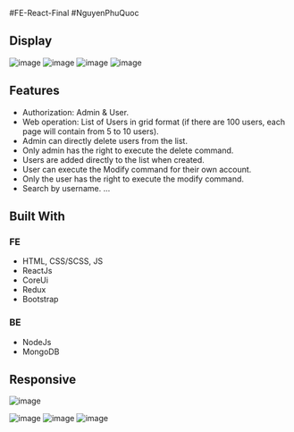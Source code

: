 #FE-React-Final
#NguyenPhuQuoc
## Display
![image](https://user-images.githubusercontent.com/101201594/229015671-7bdd187c-859b-4fe8-8654-2abb35bb6e90.png)
![image](https://user-images.githubusercontent.com/101201594/229015733-28d58511-4d3e-4e0e-910f-d668bb08b0cf.png)
![image](https://user-images.githubusercontent.com/101201594/229015782-8209ab0c-e64b-499d-bc3e-af9ca9ad135f.png)
![image](https://user-images.githubusercontent.com/101201594/229015810-bad54f10-9ef8-4d10-9cb9-145d0ff95a62.png)
## Features
+ Authorization: Admin & User.
+ Web operation: List of Users in grid format (if there are 100 users, each page will contain from 5 to 10 users).
+ Admin can directly delete users from the list.
+ Only admin has the right to execute the delete command.
+ Users are added directly to the list when created.
+ User can execute the Modify command for their own account.
+ Only the user has the right to execute the modify command.
+ Search by username.
...
## Built With
### FE
+ HTML, CSS/SCSS, JS
+ ReactJs
+ CoreUi
+ Redux
+ Bootstrap
### BE
+ NodeJs
+ MongoDB
## Responsive
![image](https://user-images.githubusercontent.com/101201594/229027324-50070d04-97ac-433e-8fa4-197752c77820.png)

![image](https://user-images.githubusercontent.com/101201594/229027115-b260abc5-85b1-45e6-9ecd-e2c36bbef6b4.png)
![image](https://user-images.githubusercontent.com/101201594/229027243-759c1823-536f-4b10-9315-9e23f9a6e627.png)
![image](https://user-images.githubusercontent.com/101201594/229027278-99d5fbc1-d134-42a1-af99-e0b361f5690c.png)
